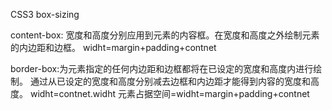 CSS3 box-sizing

content-box:
宽度和高度分别应用到元素的内容框。在宽度和高度之外绘制元素的内边距和边框。
widht=margin+padding+contnet


border-box:为元素指定的任何内边距和边框都将在已设定的宽度和高度内进行绘制。
通过从已设定的宽度和高度分别减去边框和内边距才能得到内容的宽度和高度。
widht=contnet.widht 
元素占据空间=widht=margin+padding+contnet